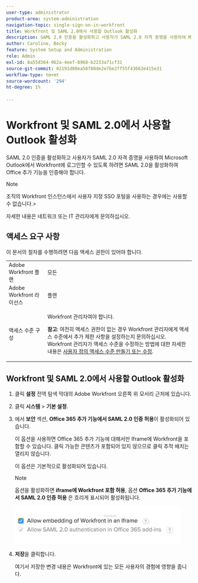 ```yaml
---
user-type: administrator
product-area: system-administration
navigation-topic: single-sign-on-in-workfront
title: Workfront 및 SAML 2.0에서 사용할 Outlook 활성화
description: SAML 2.0 인증을 활성화하고 사용자가 SAML 2.0 자격 증명을 사용하여 Microsoft Outlook에서 Workfront에 로그인할 수 있도록 하려면 SAML 2.0을 활성화하여 Office 추가 기능을 인증해야 합니다.
author: Caroline, Becky
feature: System Setup and Administration
role: Admin
exl-id: 8a55d364-962a-4eef-8968-b2233a71cf31
source-git-commit: 02191d80ea58f80de2e7be2ff55f43663e415e31
workflow-type: tm+mt
source-wordcount: '294'
ht-degree: 1%

---
```


# Workfront 및 SAML 2.0에서 사용할 Outlook 활성화

SAML 2.0 인증을 활성화하고 사용자가 SAML 2.0 자격 증명을 사용하여 Microsoft Outlook에서 Workfront에 로그인할 수 있도록 하려면 SAML 2.0을 활성화하여 Office 추가 기능을 인증해야 합니다.

>[!NOTE]
>
>조직의 Workfront 인스턴스에서 사용자 지정 SSO 포털을 사용하는 경우에는 사용할 수 없습니다.>
><!--
>or is enabled with Adobe IMS>
>-->
>자세한 내용은 네트워크 또는 IT 관리자에게 문의하십시오.

## 액세스 요구 사항

이 문서의 절차를 수행하려면 다음 액세스 권한이 있어야 합니다.

<table style="table-layout:auto"> 
 <col> 
 <col> 
 <tbody> 
  <tr> 
   <td role="rowheader">Adobe Workfront 플랜</td> 
   <td>모든</td> 
  </tr> 
  <tr> 
   <td role="rowheader">Adobe Workfront 라이선스</td> 
   <td>플랜</td> 
  </tr> 
  <tr> 
   <td role="rowheader">액세스 수준 구성</td> 
   <td> <p>Workfront 관리자여야 합니다.</p> <p><b>참고</b>: 여전히 액세스 권한이 없는 경우 Workfront 관리자에게 액세스 수준에서 추가 제한 사항을 설정하는지 문의하십시오. Workfront 관리자가 액세스 수준을 수정하는 방법에 대한 자세한 내용은 <a href="../../../administration-and-setup/add-users/configure-and-grant-access/create-modify-access-levels.md" class="MCXref xref">사용자 정의 액세스 수준 만들기 또는 수정</a>.</p> </td> 
  </tr> 
 </tbody> 
</table>

## Workfront 및 SAML 2.0에서 사용할 Outlook 활성화

1. 클릭 **설정** 전역 탐색 막대의 Adobe Workfront 오른쪽 위 모서리 근처에 있습니다.
1. 클릭 **시스템** > **기본 설정**.

1. 에서 **보안** 섹션, **Office 365 추가 기능에서 SAML 2.0 인증 허용**&#x200B;이 활성화되어 있습니다.

   이 옵션을 사용하면 Office 365 추가 기능에 대해서만 Iframe에 Workfront을 포함할 수 있습니다. 클릭 가능한 콘텐츠가 포함되어 있지 않으므로 클릭 추적 배치는 열리지 않습니다.

   이 옵션은 기본적으로 활성화되어 있습니다.

   >[!NOTE]
   >
   >옵션을 활성화하면 **iframe에 Workfront 포함 허용**, 옵션 **Office 365 추가 기능에서 SAML 2.0 인증 허용** 은 흐리게 표시되어 활성화됩니다.
   >
   >![](assets/if-you-enable.png)

1. **저장**&#x200B;을 클릭합니다.

   여기서 저장한 변경 내용은 Workfront에 있는 모든 사용자의 경험에 영향을 줍니다.
